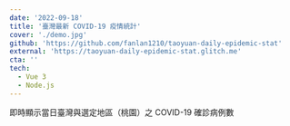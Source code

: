 ```yaml
---
date: '2022-09-18'
title: '臺灣最新 COVID-19 疫情統計'
cover: './demo.jpg'
github: 'https://github.com/fanlan1210/taoyuan-daily-epidemic-stat'
external: 'https://taoyuan-daily-epidemic-stat.glitch.me'
cta: ''
tech:
  - Vue 3
  - Node.js
---
```


即時顯示當日臺灣與選定地區（桃園）之 COVID-19 確診病例數
